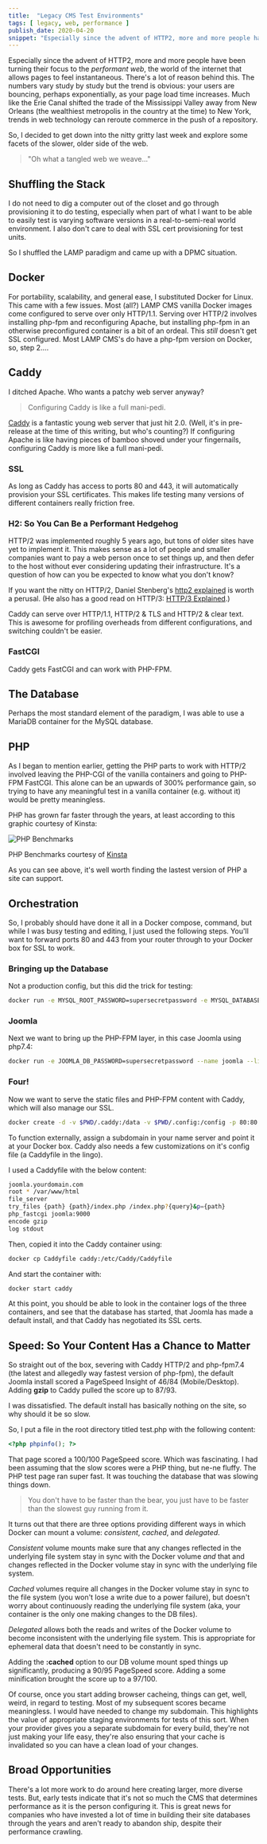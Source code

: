 ```yaml
---
title:  "Legacy CMS Test Environments"
tags: [ legacy, web, performance ]
publish_date: 2020-04-20
snippet: "Especially since the advent of HTTP2, more and more people have been turning their focus to the *performant web*, the world of the internet that allows pages to feel instantaneous. There's a lot of reason behind this. The numbers vary study by study but the trend is obvious: your users are bouncing, perhaps exponentially, as your page load time increases. "
---
```


Especially since the advent of HTTP2, more and more people have been turning their focus to the *performant web*, the world of the internet that allows pages to feel instantaneous. There's a lot of reason behind this. The numbers vary study by study but the trend is obvious: your users are bouncing, perhaps exponentially, as your page load time increases. Much like the Erie Canal shifted the trade of the Mississippi Valley away from New Orleans (the wealthiest metropolis in the country at the time) to New York, trends in web technology can reroute commerce in the push of a repository. 

So, I decided to get down into the nitty gritty last week and explore some facets of the slower, older side of the web. 

> "Oh what a tangled web we weave..."


## Shuffling the Stack

I do not need to dig a computer out of the closet and go through provisioning it to do testing, especially when part of what I want to be able to easily test is varying software versions in a real-to-semi-real world environment. I also don't care to deal with SSL cert provisioning for test units.

So I shuffled the LAMP paradigm and came up with a DPMC situation. 

## Docker

For portability, scalability, and general ease, I substituted Docker for Linux. This came with a few issues. Most (all?) LAMP CMS vanilla Docker images come configured to serve over only HTTP/1.1. Serving over HTTP/2 involves installing php-fpm and reconfiguring Apache, but installing php-fpm in an otherwise preconfigured container is a bit of an ordeal. This *still* doesn't get SSL configured. Most LAMP CMS's do have a php-fpm version on Docker, so, step 2....

## Caddy

I ditched Apache. Who wants a patchy web server anyway? 

> Configuring Caddy is like a full mani-pedi.


[Caddy](https://caddyserver.com) is a fantastic young web server that just hit 2.0. (Well, it's in pre-release at the time of this writing, but who's counting?) If configuring Apache is like having pieces of bamboo shoved under your fingernails, configuring Caddy is more like a full mani-pedi.

### SSL

As long as Caddy has access to ports 80 and 443, it will automatically provision your SSL certificates. This makes life testing many versions of different containers really friction free. 

### H2: So You Can Be a Performant Hedgehog

HTTP/2 was implemented roughly 5 years ago, but tons of older sites have yet to implement it. This makes sense as a lot of people and smaller companies want to pay a web person once to set things up, and then defer to the host without ever considering updating their infrastructure. It's a question of how can you be expected to know what you don't know?

If you want the nitty on HTTP/2, Daniel Stenberg's [http2 explained](https://daniel.haxx.se/http2/) is worth a perusal. (He also has a good read on HTTP/3: [HTTP/3 Explained](https://daniel.haxx.se/http3-explained/).) 

Caddy can serve over HTTP/1.1, HTTP/2 & TLS and HTTP/2 & clear text. This is awesome for profiling overheads from different configurations, and switching couldn't be easier. 

### FastCGI 

Caddy gets FastCGI and can work with PHP-FPM.

## The Database

Perhaps the most standard element of the paradigm, I was able to use a MariaDB container for the MySQL database. 

## PHP

As I began to mention earlier, getting the PHP parts to work with HTTP/2 involved leaving the PHP-CGI of the vanilla containers and going to PHP-FPM FastCGI. This alone can be an upwards of 300% performance gain, so trying to have any meaningful test in a vanilla container (e.g. without it) would be pretty meaningless.

PHP has grown far faster through the years, at least according to this graphic courtesy of Kinsta:

![PHP Benchmarks](https://kinsta.com/wp-content/uploads/2020/01/wordpress-5-3-php-benchmarks.png#wide)

PHP Benchmarks courtesy of [Kinsta](https://kinsta.com/blog/php-benchmarks/)


As you can see above, it's well worth finding the lastest version of PHP a site can support.

## Orchestration

So, I probably should have done it all in a Docker compose, command, but while I was busy testing and editing, I just used the following steps. You'll want to forward ports 80 and 443 from your router through to your Docker box for SSL to work.

### Bringing up the Database

Not a production config, but this did the trick for testing:

```bash
docker run -e MYSQL_ROOT_PASSWORD=supersecretpassword -e MYSQL_DATABASE=joomla --name joomladb -v "$PWD/database":/var/lib/mysql:cached -d mariadb:latest 
```

### Joomla

Next we want to bring up the PHP-FPM layer, in this case Joomla using php7.4:

```bash
docker run -e JOOMLA_DB_PASSWORD=supersecretpassword --name joomla --link joomladb:mysql -v "$PWD/html":/var/www/html -d joomla:php7.4-fpm
```

### Four!

Now we want to serve the static files and PHP-FPM content with Caddy, which will also manage our SSL.

```bash
docker create -d -v $PWD/.caddy:/data -v $PWD/.config:/config -p 80:80 -p 443:443 --name caddy -v $PWD/html:/var/www/html --link joomla caddy/caddy
```

To function externally, assign a subdomain in your name server and point it at your Docker box. Caddy also needs a few customizations on it's config file (a Caddyfile in the lingo).

I used a Caddyfile with the below content:

```bash
joomla.yourdomain.com
root * /var/www/html
file_server
try_files {path} {path}/index.php /index.php?{query}&p={path}
php_fastcgi joomla:9000
encode gzip
log stdout 
```

Then, copied it into the Caddy container using:

```bash
docker cp Caddyfile caddy:/etc/Caddy/Caddyfile
```

And start the container with:

```bash
docker start caddy
```

At this point, you should be able to look in the container logs of the three containers, and see that the database has started, that Joomla has made a default install, and that Caddy has negotiated its SSL certs.

## Speed: So Your Content Has a Chance to Matter

So straight out of the box, severing with Caddy HTTP/2 and php-fpm7.4 (the latest and allegedly way fastest version of php-fpm), the default Joomla install scored a PageSpeed Insight of 46/84 (Mobile/Desktop). Adding **gzip** to Caddy pulled the score up to 87/93. 

I was dissatisfied. The default install has basically nothing on the site, so why should it be so slow. 

So, I put a file in the root directory titled test.php with the following content:

```php
<?php phpinfo(); ?>
```

That page scored a 100/100 PageSpeed score. Which was fascinating. I had been assuming that the slow scores were a PHP thing, but ne-ne fluffy. The PHP test page ran super fast. It was touching the database that was slowing things down.

>You don't have to be faster than the bear, you just have to be faster than the slowest guy running from it.


It turns out that there are three options providing different ways in which Docker can mount a volume: *consistent*, *cached*, and *delegated*. 

*Consistent* volume mounts make sure that any changes reflected in the underlying file system stay in sync with the Docker volume *and* that and changes reflected in the Docker volume stay in sync with the underlying file system.

*Cached* volumes require all changes in the Docker volume stay in sync to the file system (you won't lose a write due to a power failure), but doesn't worry about continuously reading the underlying file system (aka, your container is the only one making changes to the DB files).

*Delegated* allows both the reads and writes of the Docker volume to become inconsistent with the underlying file system. This is appropriate for ephemeral data that doesn't need to be constantly in sync.

Adding the **:cached** option to our DB volume mount sped things up significantly, producing a 90/95 PageSpeed score. Adding a some minification brought the score up to a 97/100.

Of course, once you start adding browser cacheing, things can get, well, weird, in regard to testing. Most of my subsequent scores became meaningless. I would have needed to change my subdomain. This highlights the value of appropriate staging environments for tests of this sort. When your provider gives you a separate subdomain for every build, they're not just making your life easy, they're also ensuring that your cache is invalidated so you can have a clean load of your changes.


## Broad Opportunities

There's a lot more work to do around here creating larger, more diverse tests. But, early tests indicate that it's not so much the CMS that determines performance as it is the person configuring it. This is great news for companies who have invested a lot of time in building their site databases through the years and aren't ready to abandon ship, despite their performance crawling.
